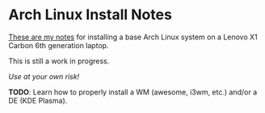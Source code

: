 # Arch Linux Install Notes

[These are my notes](https://github.com/omgMerrickD/arch-install-notes/blob/master/arch-install-notes.md) for installing a base Arch Linux system on a Lenovo X1 Carbon 6th generation laptop.

This is still a work in progress.

*Use at your own risk!*

**TODO**: Learn how to properly install a WM (awesome, i3wm, etc.) and/or a DE (KDE Plasma).